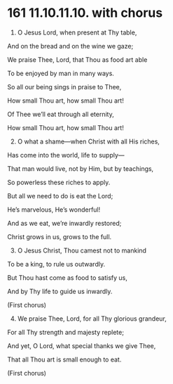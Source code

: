 # 161 11.10.11.10. with chorus

1.  O Jesus Lord, when present at Thy table,

And on the bread and on the wine we gaze;

We praise Thee, Lord, that Thou as food art able

To be enjoyed by man in many ways.

So all our being sings in praise to Thee,

How small Thou art, how small Thou art!

Of Thee we’ll eat through all eternity,

How small Thou art, how small Thou art!

2.  O what a shame—when Christ with all His riches,

Has come into the world, life to supply—

That man would live, not by Him, but by teachings,

So powerless these riches to apply.

But all we need to do is eat the Lord;

He’s marvelous, He’s wonderful!

And as we eat, we’re inwardly restored;

Christ grows in us, grows to the full.

3.  O Jesus Christ, Thou camest not to mankind

To be a king, to rule us outwardly.

But Thou hast come as food to satisfy us,

And by Thy life to guide us inwardly.

(First chorus)

4.  We praise Thee, Lord, for all Thy glorious grandeur,

For all Thy strength and majesty replete;

And yet, O Lord, what special thanks we give Thee,

That all Thou art is small enough to eat.

(First chorus)

